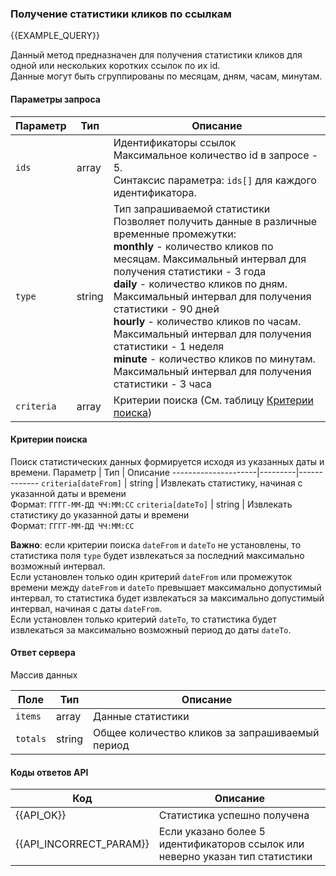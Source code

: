 ### Получение статистики кликов по ссылкам
{{EXAMPLE_QUERY}}

Данный метод предназначен для получения статистики кликов для одной или нескольких коротких ссылок по их id. 
<br>Данные могут быть сгруппированы по месяцам, дням, часам, минутам.

#### Параметры запроса

 Параметр          | Тип     | Описание
-------------------|---------|-------------
`ids`              | array   | Идентификаторы ссылок <br>Максимальное количество id в запросе - 5. <br>Синтаксис параметра: `ids[]` для каждого идентификатора.
`type`             | string  | Тип запрашиваемой статистики <br>Позволяет получить данные в различные временные промежутки: <br>**monthly** - количество кликов по месяцам. Максимальный интервал для получения статистики - 3 года <br>**daily** - количество кликов по дням. Максимальный интервал для получения статистики - 90 дней <br>**hourly** - количество кликов по часам. Максимальный интервал для получения статистики - 1 неделя <br>**minute** - количество кликов по минутам. Максимальный интервал для получения статистики - 3 часа
`criteria`         | array   | Критерии поиска (См. таблицу [Критерии поиска](#get-stats-criteria))

#### <span data-anchor="get-stats-criteria">Критерии поиска</span>

Поиск статистических данных формируется исходя из указанных даты и времени.
 Параметр            | Тип     | Описание
---------------------|---------|-------------
`criteria[dateFrom]` | string  | Извлекать статистику, начиная с указанной даты и времени <br>Формат: `ГГГГ-ММ-ДД ЧЧ:ММ:СС`
`criteria[dateTo]`   | string  | Извлекать статистику до указанной даты и времени <br>Формат: `ГГГГ-ММ-ДД ЧЧ:ММ:СС`

**Важно**: если критерии поиска `dateFrom` и `dateTo` не установлены, то статистика поля `type` будет извлекаться за последний максимально возможный интервал.
<br>Если установлен только один критерий `dateFrom` или промежуток времени между `dateFrom` и `dateTo` превышает максимально допустимый интервал, то статистика будет извлекаться за максимально допустимый интервал, начиная с даты `dateFrom`. 
<br>Если установлен только критерий `dateTo`, то статистика будет извлекаться за максимально возможный период до даты `dateTo`.

#### Ответ сервера
Массив данных

Поле               | Тип     | Описание
-------------------|---------|-------------
`items`            | array   | Данные статистики
`totals`           | string  | Общее количество кликов за запрашиваемый период


#### Коды ответов API

Код | Описание
----|----
{{API_OK}}  | Статистика успешно получена
{{API_INCORRECT_PARAM}}  | Если указано более 5 идентификаторов ссылок или неверно указан тип статистики

